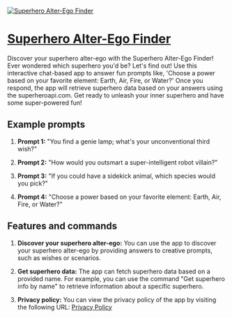 [![Superhero Alter-Ego Finder](https://files.oaiusercontent.com/file-oHZq8XYlMsXO3zPmAgZMGIDi?se=2123-10-18T16%3A23%3A10Z&sp=r&sv=2021-08-06&sr=b&rscc=max-age%3D31536000%2C%20immutable&rscd=attachment%3B%20filename%3D0c101be6-02e3-458e-a926-62b2742895a2.png&sig=XY99B2pgjgVbr1ANjjsw9Boap33DfY9Fdkm3KcebkRw%3D)](https://chat.openai.com/g/g-OsciZC3nm-superhero-alter-ego-finder)

# [Superhero Alter-Ego Finder](https://chat.openai.com/g/g-OsciZC3nm-superhero-alter-ego-finder)

Discover your superhero alter-ego with the Superhero Alter-Ego Finder! Ever wondered which superhero you'd be? Let's find out! Use this interactive chat-based app to answer fun prompts like, 'Choose a power based on your favorite element: Earth, Air, Fire, or Water?' Once you respond, the app will retrieve superhero data based on your answers using the superheroapi.com. Get ready to unleash your inner superhero and have some super-powered fun!

## Example prompts

1. **Prompt 1:** "You find a genie lamp; what's your unconventional third wish?"

2. **Prompt 2:** "How would you outsmart a super-intelligent robot villain?"

3. **Prompt 3:** "If you could have a sidekick animal, which species would you pick?"

4. **Prompt 4:** "Choose a power based on your favorite element: Earth, Air, Fire, or Water?"

## Features and commands

1. **Discover your superhero alter-ego:** You can use the app to discover your superhero alter-ego by providing answers to creative prompts, such as wishes or scenarios.

2. **Get superhero data:** The app can fetch superhero data based on a provided name. For example, you can use the command "Get superhero info by name" to retrieve information about a specific superhero.

3. **Privacy policy:** You can view the privacy policy of the app by visiting the following URL: [Privacy Policy](https://termly.io/products/privacy-policy-generator/?utm_campaign_id=12047051951&utm_adgroup=&utm_adgroup_id=116999037100&utm_source=google&utm_medium=cpc&utm_campaign=&utm_term=simple%20privacy%20policy%20generator&utm_content=430678598103&hsa_acc=8931548921&hsa_cam=12047051951&hsa_grp=116999037100&hsa_ad=430678598103&hsa_src=g&hsa_tgt=kwd-302869850811&hsa_kw=simple%20privacy%20policy%20generator&hsa_mt=b&hsa_net=adwords&hsa_ver=3&gad=1&gclid=CjwKCAiA6byqBhAWEiwAnGCA4JGcCW5NDEseNYTrNaR8Ob0q_hCTUwGOLJST_hjuZfaQaMUb3jwj1hoCfrIQAvD_BwE)